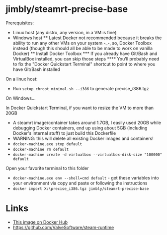 jimbly/steamrt-precise-base
===========================

Prerequisites:
* Linux host (any distro, any version, in a VM is fine)
* Windows host
** Latest Docker not recommended because it breaks the ability to run any other VMs on your system -_-, so, Docker Toolbox instead (though this should all be able to be made to work on vanilla Docker)
** Install Docker Toolbox
*** If you already have Git/Bash and VirtualBox installed, you can skip those steps
**** You'll probably need to fix the "Docker Quickstart Terminal" shortcut to point to where you have Git/Bash installed

On a linux host:
* Run `setup_chroot_minimal.sh --i386` to generate precise_i386.tgz

On Windows...

In Docker Quickstart Terminal, if you want to resize the VM to more than 20GB
* A steamrt image/container takes around 1.7GB, I easily used 20GB while debugging Docker containers, end up using about 5GB (including Docker's internal stuff) to just build this Dockerfile
* WARNING: this will delete all existing Docker images and containers!
* `docker-machine.exe stop default`
* `docker-machine rm default`
* `docker-machine create -d virtualbox --virtualbox-disk-size "100000" default`

Open your favorite terminal to this folder
* `docker-machine.exe env --shell=cmd default` - get these variables into your environment via copy and paste or following the instructions
* `docker import X:\precise_i386.tgz jimbly/steamrt-precise-base`

Links
=====
* [This image on Docker Hub](https://hub.docker.com/r/jimbly/steamrt-precise-base/)
* https://github.com/ValveSoftware/steam-runtime
